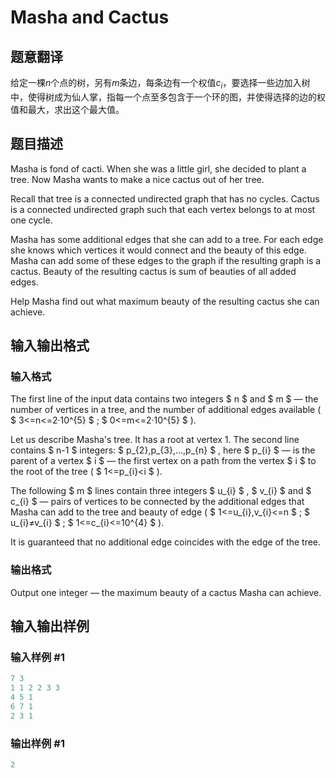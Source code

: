 # Masha and Cactus

## 题意翻译

给定一棵$n$个点的树，另有$m$条边，每条边有一个权值$c_i$，要选择一些边加入树中，使得树成为仙人掌，指每一个点至多包含于一个环的图，并使得选择的边的权值和最大，求出这个最大值。

## 题目描述

Masha is fond of cacti. When she was a little girl, she decided to plant a tree. Now Masha wants to make a nice cactus out of her tree.

Recall that tree is a connected undirected graph that has no cycles. Cactus is a connected undirected graph such that each vertex belongs to at most one cycle.

Masha has some additional edges that she can add to a tree. For each edge she knows which vertices it would connect and the beauty of this edge. Masha can add some of these edges to the graph if the resulting graph is a cactus. Beauty of the resulting cactus is sum of beauties of all added edges.

Help Masha find out what maximum beauty of the resulting cactus she can achieve.

## 输入输出格式

### 输入格式

The first line of the input data contains two integers $ n $ and $ m $ — the number of vertices in a tree, and the number of additional edges available ( $ 3<=n<=2·10^{5} $ ; $ 0<=m<=2·10^{5} $ ).

Let us describe Masha's tree. It has a root at vertex 1. The second line contains $ n-1 $ integers: $ p_{2},p_{3},...,p_{n} $ , here $ p_{i} $ — is the parent of a vertex $ i $ — the first vertex on a path from the vertex $ i $ to the root of the tree ( $ 1<=p_{i}&lt;i $ ).

The following $ m $ lines contain three integers $ u_{i} $ , $ v_{i} $ and $ c_{i} $ — pairs of vertices to be connected by the additional edges that Masha can add to the tree and beauty of edge ( $ 1<=u_{i},v_{i}<=n $ ; $ u_{i}≠v_{i} $ ; $ 1<=c_{i}<=10^{4} $ ).

It is guaranteed that no additional edge coincides with the edge of the tree.

### 输出格式

Output one integer — the maximum beauty of a cactus Masha can achieve.

## 输入输出样例

### 输入样例 #1

```cpp
7 3
1 1 2 2 3 3
4 5 1
6 7 1
2 3 1

```
### 输出样例 #1

```cpp
2

```
